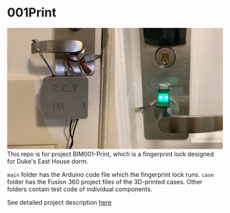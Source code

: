 # 001Print

![Cover](util/BIM001.jpg)
This repo is for project BIM001-Print, which is a fingerprint lock designed for Duke's East House dorm.

`main` folder has the Arduino code file which the fingerprint lock runs.
`case` folder has the Fusion 360 project files of the 3D-printed cases.
Other folders contain test code of individual components. 

See detailed project description [here](https://zhouchengyang.com/2021/11/26/BIM001-print/)
